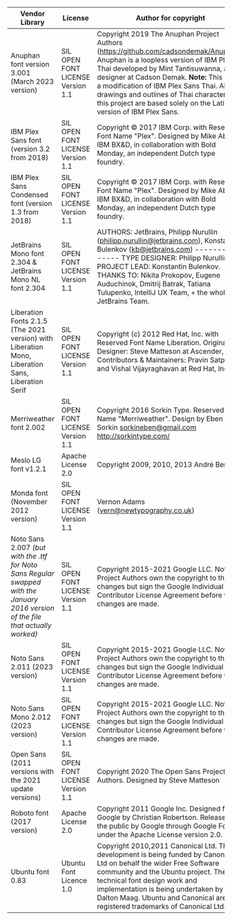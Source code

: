 

Vendor Library | License | Author for copyright | Link
-------------- | ------- | -------------------- | ----
Anuphan font version 3.001 (March 2023 version) | SIL OPEN FONT LICENSE Version 1.1 | Copyright 2019 The Anuphan Project Authors (https://github.com/cadsondemak/Anuphan). Anuphan is a loopless version of IBM Plex Thai developed by Mint Tantisuwanna, a type designer at Cadson Demak. **Note:** This is not a modification of IBM Plex Sans Thai. All drawings and outlines of Thai characters in this project are based solely on the Latin version of IBM Plex Sans. | https://github.com/cadsondemak/Anuphan , https://fonts.google.com/specimen/Anuphan/about
IBM Plex Sans font (version 3.2 from 2018) | SIL OPEN FONT LICENSE Version 1.1 | Copyright © 2017 IBM Corp. with Reserved Font Name "Plex". Designed by Mike Abbink, IBM BX&D, in collaboration with Bold Monday, an independent Dutch type foundry. | https://fonts.google.com/specimen/IBM+Plex+Sans/about
IBM Plex Sans Condensed font (version 1.3 from 2018) | SIL OPEN FONT LICENSE Version 1.1 | Copyright © 2017 IBM Corp. with Reserved Font Name "Plex". Designed by Mike Abbink, IBM BX&D, in collaboration with Bold Monday, an independent Dutch type foundry. | https://fonts.google.com/specimen/IBM+Plex+Sans/about
JetBrains Mono font 2.304 & JetBrains Mono NL font 2.304 | SIL OPEN FONT LICENSE Version 1.1 | AUTHORS: JetBrains, Philipp Nurullin (philipp.nurullin@jetbrains.com), Konstantin Bulenkov (kb@jetbrains.com) ---------------- TYPE DESIGNER: Philipp Nurullin. PROJECT LEAD: Konstantin Bulenkov. THANKS TO: Nikita Prokopov, Eugene Auduchinok, Dmitrij Batrak, Tatiana Tulupenko, IntelliJ UX Team, + the whole JetBrains Team. | https://www.jetbrains.com/lp/mono/
Liberation Fonts 2.1.5 (The 2021 version) with Liberation Mono, Liberation Sans, Liberation Serif | SIL OPEN FONT LICENSE Version 1.1 | Copyright (c) 2012 Red Hat, Inc. with Reserved Font Name Liberation. Original Designer: Steve Matteson at Ascender, Inc. Contributors & Maintainers: Pravin Satpute and Vishal Vijayraghavan at Red Hat, Inc. | https://en.wikipedia.org/wiki/Liberation_fonts , https://github.com/liberationfonts/liberation-fonts
Merriweather font 2.002 | SIL OPEN FONT LICENSE Version 1.1 | Copyright 2016 Sorkin Type. Reserved Font Name "Merriweather". Design by Eben Sorkin <sorkineben@gmail.com> http://sorkintype.com/ | https://fonts.google.com/specimen/Merriweather/about , https://github.com/EbenSorkin/Merriweather , https://github.com/SorkinType/Merriweather
Meslo LG font v1.2.1 | Apache License 2.0 | Copyright 2009, 2010, 2013 André Berg | https://github.com/andreberg/Meslo-Font
Monda font (November 2012 version) | SIL OPEN FONT LICENSE Version 1.1 | Vernon Adams (vern@newtypography.co.uk) | https://fonts.google.com/specimen/Monda
Noto Sans 2.007 *(but with the .ttf for Noto Sans Regular swapped with the January 2016 version of the file that actually worked)* | SIL OPEN FONT LICENSE Version 1.1 | Copyright 2015-2021 Google LLC. Noto Project Authors own the copyright to their changes but sign the Google Individual Contributor License Agreement before the changes are made. | https://fonts.google.com/noto/specimen/Noto+Sans
Noto Sans 2.011 (2023 version)| SIL OPEN FONT LICENSE Version 1.1 | Copyright 2015-2021 Google LLC. Noto Project Authors own the copyright to their changes but sign the Google Individual Contributor License Agreement before the changes are made. | https://notofonts.github.io/
Noto Sans Mono 2.012 (2023 version)| SIL OPEN FONT LICENSE Version 1.1 | Copyright 2015-2021 Google LLC. Noto Project Authors own the copyright to their changes but sign the Google Individual Contributor License Agreement before the changes are made. | https://notofonts.github.io/
Open Sans (2011 versions with the 2021 update versions) | SIL OPEN FONT LICENSE Version 1.1 | Copyright 2020 The Open Sans Project Authors. Designed by Steve Matteson | https://github.com/googlefonts/opensans , https://fonts.google.com/specimen/Open+Sans/about
Roboto font (2017 version) | Apache License 2.0 | Copyright 2011 Google Inc. Designed for Google by Christian Robertson. Released to the public by Google through Google Fonts under the Apache License version 2.0. | https://fonts.google.com/specimen/Roboto/about
Ubuntu font 0.83 | Ubuntu Font Licence 1.0 | Copyright 2010,2011 Canonical Ltd. The development is being funded by Canonical Ltd on behalf the wider Free Software community and the Ubuntu project.  The technical font design work and implementation is being undertaken by Dalton Maag. Ubuntu and Canonical are registered trademarks of Canonical Ltd. | https://design.ubuntu.com/font , https://fonts.google.com/specimen/Ubuntu



